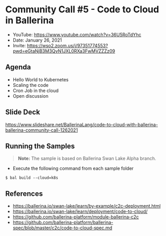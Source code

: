 # Community Call #5 - Code to Cloud in Ballerina

- YouTube: https://www.youtube.com/watch?v=36U5RoTdYhc
- Date: January 26, 2021
- Invite: https://wso2.zoom.us/j/97351774553?pwd=eGtaNjB3M3QvN1JXL0RXa3FwMVZZZz09

## Agenda

- Hello World to Kubernetes
- Scaling the code
- Cron Job in the cloud
- Open discussion

## Slide Deck

https://www.slideshare.net/BallerinaLang/code-to-cloud-with-ballerina-ballerina-community-call-1262021

## Running the Samples

>**Note:** The sample is based on Ballerina Swan Lake Alpha branch.

- Execute the following command from each sample folder
```
$ bal build --cloud=k8s
```

## References

- https://ballerina.io/swan-lake/learn/by-example/c2c-deployment.html
- https://ballerina.io/swan-lake/learn/deployment/code-to-cloud/
- https://github.com/ballerina-platform/module-ballerina-c2c
- https://github.com/ballerina-platform/ballerina-spec/blob/master/c2c/code-to-cloud-spec.md
